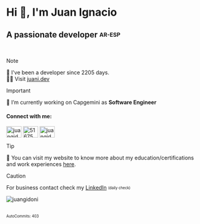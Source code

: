 # Hi 👋, I'm Juan Ignacio
## A passionate developer <sub><sup>AR-ESP</sup></sub>
<br>

> [!NOTE]
> 🧙 I&#39;ve been a developer since 2205 days. <br>
> 👨‍💻 Visit [juani.dev](https://juani.dev) <br>

> [!IMPORTANT]
> 🔭 I’m currently working on Capgemini as **Software Engineer** <br>
> <h4 align="left">Connect with me:</h4>
> <p align="left">
> <a href="https://linkedin.com/in/juangidoni" target="blank"><img align="center" src="https://raw.githubusercontent.com/rahuldkjain/github-profile-readme-generator/master/src/images/icons/Social/linked-in-alt.svg" alt="juangidoni" height="30" width="40" /></a>
> <a href="https://stackoverflow.com/users/51675" target="blank"><img align="center" src="https://raw.githubusercontent.com/rahuldkjain/github-profile-readme-generator/master/src/images/icons/Social/stack-overflow.svg" alt="51675" height="30" width="40" /></a>
> <a href="https://www.hackerrank.com/juan_gidoni" target="blank"><img align="center" src="https://raw.githubusercontent.com/rahuldkjain/github-profile-readme-generator/master/src/images/icons/Social/hackerrank.svg" alt="juangidoni" height="30" width="40" /></a>
> </p>


> [!TIP]
> 📝 You can visit my website to know more about my education/certifications and work experiences [here](https://juani.dev).<br>






> [!CAUTION]
> For business contact check my [LinkedIn](https://linkedin.com/in/juangidoni) <sub><sup>(daily check)</sup></sub> <br>
> <p align="left"> <img src="https://komarev.com/ghpvc/?username=juangidoni&label=Profile%20views&color=0e75b6&style=flat" alt="juangidoni" /> </p>
<br>
<sub><sup>AutoCommits: 403</sup></sub>
  